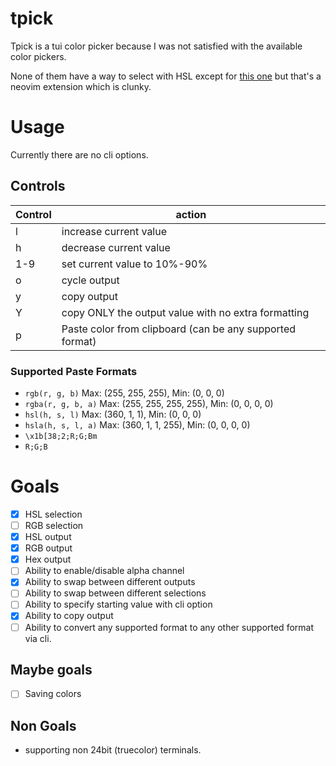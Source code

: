 # tpick

Tpick is a tui color picker because I was not satisfied with the available color pickers.

None of them have a way to select with HSL except for [this one](https://github.com/uga-rosa/ccc.nvim) but that's a neovim extension which is clunky.

# Usage

Currently there are no cli options.

## Controls

| Control | action                                                   |
| ------- | -------------------------------------------------------- |
| l       | increase current value                                   |
| h       | decrease current value                                   |
| 1-9     | set current value to 10%-90%                             |
| o       | cycle output                                             |
| y       | copy output                                              |
| Y       | copy ONLY the output value with no extra formatting      |
| p       | Paste color from clipboard (can be any supported format) |

### Supported Paste Formats
- `rgb(r, g, b)` Max: (255, 255, 255), Min: (0, 0, 0)
- `rgba(r, g, b, a)` Max: (255, 255, 255, 255), Min: (0, 0, 0, 0)
- `hsl(h, s, l)` Max: (360, 1, 1), Min: (0, 0, 0)
- `hsla(h, s, l, a)` Max: (360, 1, 1, 255), Min: (0, 0, 0, 0)
- `\x1b[38;2;R;G;Bm`
- `R;G;B`

# Goals

- [x] HSL selection
- [ ] RGB selection
- [x] HSL output
- [x] RGB output
- [x] Hex output
- [ ] Ability to enable/disable alpha channel
- [x] Ability to swap between different outputs
- [ ] Ability to swap between different selections
- [ ] Ability to specify starting value with cli option
- [x] Ability to copy output
- [ ] Ability to convert any supported format to any other supported format via cli.

## Maybe goals

- [ ] Saving colors

## Non Goals

- supporting non 24bit (truecolor) terminals.

